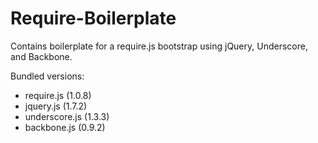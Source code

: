 # Require-Boilerplate

Contains boilerplate for a require.js bootstrap using jQuery, Underscore, and Backbone.

Bundled versions:
* require.js (1.0.8)
* jquery.js (1.7.2)
* underscore.js (1.3.3)
* backbone.js (0.9.2)
